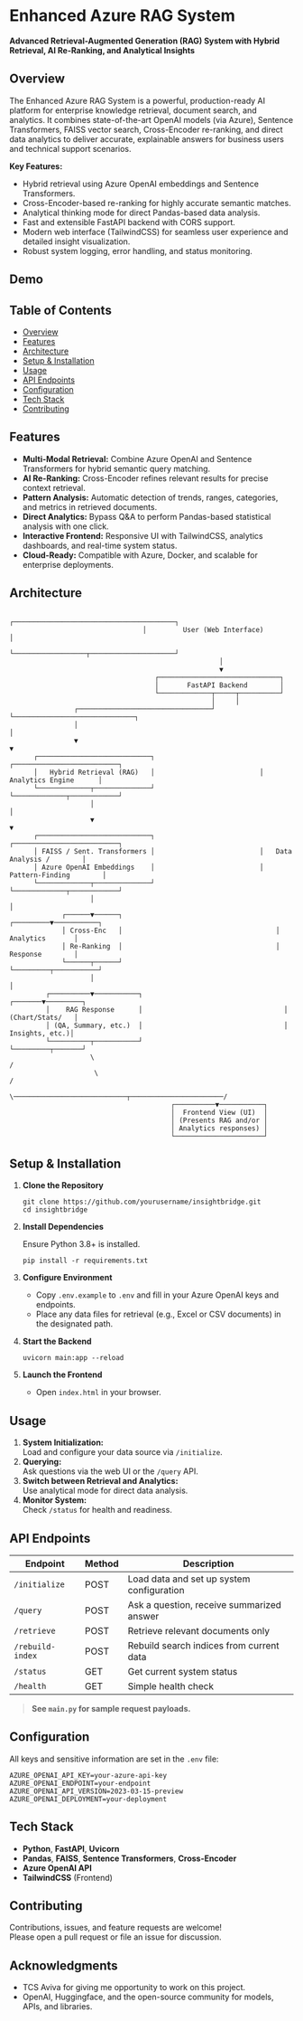 # Enhanced Azure RAG System

**Advanced Retrieval-Augmented Generation (RAG) System with Hybrid Retrieval, AI Re-Ranking, and Analytical Insights**

## Overview

The Enhanced Azure RAG System is a powerful, production-ready AI platform for enterprise knowledge retrieval, document search, and analytics. It combines state-of-the-art OpenAI models (via Azure), Sentence Transformers, FAISS vector search, Cross-Encoder re-ranking, and direct data analytics to deliver accurate, explainable answers for business users and technical support scenarios.

**Key Features:**
- Hybrid retrieval using Azure OpenAI embeddings and Sentence Transformers.
- Cross-Encoder-based re-ranking for highly accurate semantic matches.
- Analytical thinking mode for direct Pandas-based data analysis.
- Fast and extensible FastAPI backend with CORS support.
- Modern web interface (TailwindCSS) for seamless user experience and detailed insight visualization.
- Robust system logging, error handling, and status monitoring.

## Demo

 <!-- Add an actual screenshot for best results -->

## Table of Contents

- [Overview](#overview)
- [Features](#features)
- [Architecture](#architecture)
- [Setup & Installation](#setup--installation)
- [Usage](#usage)
- [API Endpoints](#api-endpoints)
- [Configuration](#configuration)
- [Tech Stack](#tech-stack)
- [Contributing](#contributing)

## Features

- **Multi-Modal Retrieval:** Combine Azure OpenAI and Sentence Transformers for hybrid semantic query matching.
- **AI Re-Ranking:** Cross-Encoder refines relevant results for precise context retrieval.
- **Pattern Analysis:** Automatic detection of trends, ranges, categories, and metrics in retrieved documents.
- **Direct Analytics:** Bypass Q&A to perform Pandas-based statistical analysis with one click.
- **Interactive Frontend:** Responsive UI with TailwindCSS, analytics dashboards, and real-time system status.
- **Cloud-Ready:** Compatible with Azure, Docker, and scalable for enterprise deployments.

## Architecture

```
                                 ┌────────────────────────────────────────┐
                                 │         User (Web Interface)           │
                                 └──────────────────┬─────────────────────┘
                                                    │
                                                    ▼
                                    ┌──────────────────────────────┐
                                    │       FastAPI Backend        │
                                    └─────────────┬─────┬──────────┘
                                                  │     │
                ┌─────────────────────────────────┘     └──────────────────────────────┐
                │                                                                      │
                ▼                                                                      ▼
      ┌────────────────────────────┐                          ┌──────────────────────────┐
      │   Hybrid Retrieval (RAG)   │                          │    Analytics Engine      │
      └─────────────┬──────────────┘                          └─────────────┬────────────┘
                    │                                                       │
                    ▼                                                       ▼
      ┌────────────────────────────┐                          ┌──────────────────────────┐
      │ FAISS / Sent. Transformers │                          │   Data Analysis /        │
      │ Azure OpenAI Embeddings    │                          │   Pattern-Finding        │
      └─────────────┬──────────────┘                          └─────────────┬────────────┘
                    │                                                       │
             ┌──────▼──────┐                                      ┌─────────▼───────────┐
             │ Cross-Enc   │                                      │     Analytics       │
             │ Re-Ranking  │                                      │     Response        │
             └──────┬──────┘                                      └─────────┬───────────┘
                    │                                                       │
         ┌──────────▼───────────┐                                   ┌───────▼─────────┐
         │    RAG Response      │                                   │ (Chart/Stats/   │
         │ (QA, Summary, etc.)  │                                   │  Insights, etc.)│
         └──────────┬───────────┘                                   └─────────┬───────┘
                    \                                                        /
                     \                                                      /
                      \────────────────────────────┬───────────────────────/
                                        ┌──────────▼───────────┐
                                        │  Frontend View (UI)  │
                                        │ (Presents RAG and/or │
                                        │ Analytics responses) │
                                        └──────────────────────┘
```


## Setup & Installation

1. **Clone the Repository**

    ```
    git clone https://github.com/yourusername/insightbridge.git
    cd insightbridge
    ```

2. **Install Dependencies**

    Ensure Python 3.8+ is installed.

    ```
    pip install -r requirements.txt
    ```

3. **Configure Environment**

    - Copy `.env.example` to `.env` and fill in your Azure OpenAI keys and endpoints.
    - Place any data files for retrieval (e.g., Excel or CSV documents) in the designated path.

4. **Start the Backend**

    ```
    uvicorn main:app --reload
    ```

5. **Launch the Frontend**

    - Open `index.html` in your browser.

## Usage

1. **System Initialization:**  
   Load and configure your data source via `/initialize`.
2. **Querying:**  
   Ask questions via the web UI or the `/query` API.
3. **Switch between Retrieval and Analytics:**  
   Use analytical mode for direct data analysis.
4. **Monitor System:**  
   Check `/status` for health and readiness.

## API Endpoints

| Endpoint           | Method | Description                                 |
|--------------------|--------|---------------------------------------------|
| `/initialize`      | POST   | Load data and set up system configuration   |
| `/query`           | POST   | Ask a question, receive summarized answer   |
| `/retrieve`        | POST   | Retrieve relevant documents only            |
| `/rebuild-index`   | POST   | Rebuild search indices from current data    |
| `/status`          | GET    | Get current system status                   |
| `/health`          | GET    | Simple health check                         |

> **See `main.py` for sample request payloads.**

## Configuration

All keys and sensitive information are set in the `.env` file:

``` 
AZURE_OPENAI_API_KEY=your-azure-api-key
AZURE_OPENAI_ENDPOINT=your-endpoint
AZURE_OPENAI_API_VERSION=2023-03-15-preview
AZURE_OPENAI_DEPLOYMENT=your-deployment
```


## Tech Stack

- **Python**, **FastAPI**, **Uvicorn**
- **Pandas**, **FAISS**, **Sentence Transformers**, **Cross-Encoder**
- **Azure OpenAI API**
- **TailwindCSS** (Frontend)

## Contributing

Contributions, issues, and feature requests are welcome!  
Please open a pull request or file an issue for discussion.

## Acknowledgments

- TCS Aviva for giving me opportunity to work on this project.
- OpenAI, Huggingface, and the open-source community for models, APIs, and libraries.
